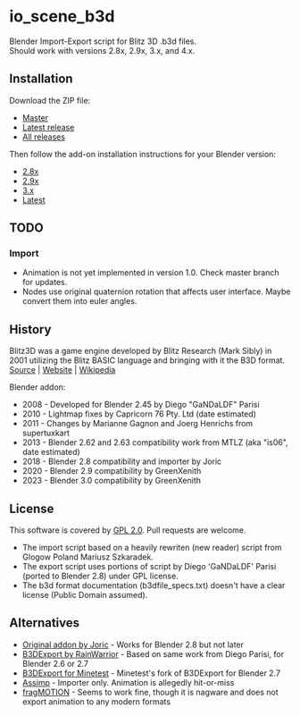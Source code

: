 # io_scene_b3d

Blender Import-Export script for Blitz 3D .b3d files.\
Should work with versions 2.8x, 2.9x, 3.x, and 4.x.

## Installation
Download the ZIP file:
* [Master](https://github.com/GreenXenith/io_scene_b3d/archive/refs/heads/master.zip)
* [Latest release](https://github.com/GreenXenith/io_scene_b3d/releases/latest/)
* [All releases](https://github.com/GreenXenith/io_scene_b3d/releases)  

Then follow the add-on installation instructions for your Blender version:
* [2.8x](https://docs.blender.org/manual/en/2.80/editors/preferences/addons.html#rd-party-add-ons)
* [2.9x](https://docs.blender.org/manual/en/2.90/editors/preferences/addons.html#installing-add-ons)
* [3.x](https://docs.blender.org/manual/en/3.0/editors/preferences/addons.html#installing-add-ons)
* [Latest](https://docs.blender.org/manual/en/latest/editors/preferences/addons.html#installing-add-ons)

## TODO
### Import
* Animation is not yet implemented in version 1.0. Check master branch for updates.
* Nodes use original quaternion rotation that affects user interface.
Maybe convert them into euler angles.

## History
Blitz3D was a game engine developed by Blitz Research (Mark Sibly) in 2001 utilizing the Blitz BASIC language and bringing with it the B3D format.  
[Source](https://github.com/blitz-research/blitz3d) | [Website](https://web.archive.org/web/20170724000113/http://www.blitzbasic.com/) | [Wikipedia](https://en.wikipedia.org/wiki/Blitz_BASIC)  

Blender addon:
* 2008 - Developed for Blender 2.45 by Diego "GaNDaLDF" Parisi
* 2010 - Lightmap fixes by Capricorn 76 Pty. Ltd (date estimated)
* 2011 - Changes by Marianne Gagnon and Joerg Henrichs from supertuxkart
* 2013 - Blender 2.62 and 2.63 compatibility work from MTLZ (aka "is06", date estimated)
* 2018 - Blender 2.8 compatibility and importer by Joric
* 2020 - Blender 2.9 compatibility by GreenXenith
* 2023 - Blender 3.0 compatibility by GreenXenith

## License
This software is covered by [GPL 2.0](LICENSE). Pull requests are welcome.

* The import script based on a heavily rewriten (new reader) script from Glogow Poland Mariusz Szkaradek.
* The export script uses portions of script by Diego 'GaNDaLDF' Parisi (ported to Blender 2.8) under GPL license.
* The b3d format documentation (b3dfile_specs.txt) doesn't have a clear license (Public Domain assumed).

## Alternatives
* [Original addon by Joric](https://github.com/joric/io_scene_b3d) - Works for Blender 2.8 but not later
* [B3DExport by RainWarrior](https://github.com/RainWarrior/B3DExport) - Based on same work from Diego Parisi, for Blender 2.6 or 2.7
* [B3DExport for Minetest](https://github.com/minetest/B3DExport) - Minetest's fork of B3DExport for Blender 2.7
* [Assimp](https://github.com/assimp/assimp) - Importer only. Animation is allegedly hit-or-miss
* [fragMOTION](http://www.fragmosoft.com/fragMOTION/index.php) - Seems to work fine, though it is nagware and does not export animation to any modern formats
